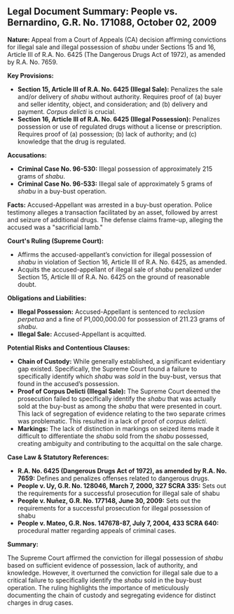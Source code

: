 ## Legal Document Summary: People vs. Bernardino, G.R. No. 171088, October 02, 2009

**Nature:** Appeal from a Court of Appeals (CA) decision affirming convictions for illegal sale and illegal possession of *shabu* under Sections 15 and 16, Article III of R.A. No. 6425 (The Dangerous Drugs Act of 1972), as amended by R.A. No. 7659.

**Key Provisions:**

*   **Section 15, Article III of R.A. No. 6425 (Illegal Sale):** Penalizes the sale and/or delivery of *shabu* without authority. Requires proof of (a) buyer and seller identity, object, and consideration; and (b) delivery and payment. *Corpus delicti* is crucial.
*   **Section 16, Article III of R.A. No. 6425 (Illegal Possession):** Penalizes possession or use of regulated drugs without a license or prescription. Requires proof of (a) possession; (b) lack of authority; and (c) knowledge that the drug is regulated.

**Accusations:**

*   **Criminal Case No. 96-530:** Illegal possession of approximately 215 grams of *shabu*.
*   **Criminal Case No. 96-533:** Illegal sale of approximately 5 grams of *shabu* in a buy-bust operation.

**Facts:** Accused-Appellant was arrested in a buy-bust operation. Police testimony alleges a transaction facilitated by an asset, followed by arrest and seizure of additional drugs. The defense claims frame-up, alleging the accused was a "sacrificial lamb."

**Court's Ruling (Supreme Court):**

*   Affirms the accused-appellant’s conviction for illegal possession of *shabu* in violation of Section 16, Article III of R.A. No. 6425, as amended.
*   Acquits the accused-appellant of illegal sale of *shabu* penalized under Section 15, Article III of R.A. No. 6425 on the ground of reasonable doubt.

**Obligations and Liabilities:**

*   **Illegal Possession:** Accused-Appellant is sentenced to *reclusion perpetua* and a fine of P1,000,000.00 for possession of 211.23 grams of *shabu*.
*   **Illegal Sale:** Accused-Appellant is acquitted.

**Potential Risks and Contentious Clauses:**

*   **Chain of Custody:** While generally established, a significant evidentiary gap existed. Specifically, the Supreme Court found a failure to specifically identify which *shabu* was *sold* in the buy-bust, versus that found in the accused’s possession.
*   **Proof of Corpus Delicti (Illegal Sale):**  The Supreme Court deemed the prosecution failed to specifically identify the *shabu* that was actually sold at the buy-bust as among the *shabu* that were presented in court. This lack of segregation of evidence relating to the two separate crimes was problematic. This resulted in a lack of proof of *corpus delicti*.
*   **Markings:** The lack of distinction in markings on seized items made it difficult to differentiate the *shabu* sold from the *shabu* possessed, creating ambiguity and contributing to the acquittal on the sale charge.

**Case Law & Statutory References:**

*   **R.A. No. 6425 (Dangerous Drugs Act of 1972), as amended by R.A. No. 7659:** Defines and penalizes offenses related to dangerous drugs.
*   **People v. Uy, G.R. No. 128046, March 7, 2000, 327 SCRA 335:** Sets out the requirements for a successful prosecution for illegal sale of shabu
*   **People v. Nuñez, G.R. No. 177148, June 30, 2009:** Sets out the requirements for a successful prosecution for illegal possession of shabu
*   **People v. Mateo, G.R. Nos. 147678-87, July 7, 2004, 433 SCRA 640:** procedural matter regarding appeals of criminal cases.

**Summary:**

The Supreme Court affirmed the conviction for illegal possession of *shabu* based on sufficient evidence of possession, lack of authority, and knowledge. However, it overturned the conviction for illegal sale due to a critical failure to specifically identify the *shabu* sold in the buy-bust operation. The ruling highlights the importance of meticulously documenting the chain of custody and segregating evidence for distinct charges in drug cases.
